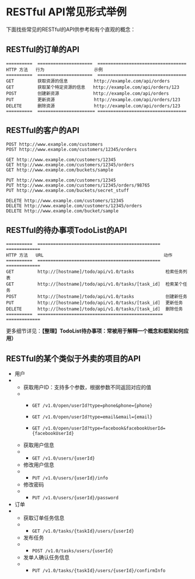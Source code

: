 # RESTful API常见形式举例

下面找些常见的RESTful的API供参考和有个直观的概念：

## RESTful的订单的API

```
==========  =====================  ==================================
HTTP 方法   行为                   示例
==========  =====================  ==================================
GET         获取资源的信息          http://example.com/api/orders
GET         获取某个特定资源的信息   http://example.com/api/orders/123
POST        创建新资源             http://example.com/api/orders
PUT         更新资源               http://example.com/api/orders/123
DELETE      删除资源               http://example.com/api/orders/123
==========  ====================== ==================================
```

## RESTful的客户的API

```
POST http://www.example.com/customers
POST http://www.example.com/customers/12345/orders

GET http://www.example.com/customers/12345
GET http://www.example.com/customers/12345/orders
GET http://www.example.com/buckets/sample

PUT http://www.example.com/customers/12345
PUT http://www.example.com/customers/12345/orders/98765
PUT http://www.example.com/buckets/secret_stuff

DELETE http://www.example.com/customers/12345
DELETE http://www.example.com/customers/12345/orders
DELETE http://www.example.com/bucket/sample
```

## RESTful的待办事项TodoList的API

```
==========  ===============================================  =============
HTTP 方法   URL                                              动作
==========  ===============================================  =============
GET         http://[hostname]/todo/api/v1.0/tasks            检索任务列表
GET         http://[hostname]/todo/api/v1.0/tasks/[task_id]  检索某个任务
POST        http://[hostname]/todo/api/v1.0/tasks            创建新任务
PUT         http://[hostname]/todo/api/v1.0/tasks/[task_id]  更新任务
DELETE      http://[hostname]/todo/api/v1.0/tasks/[task_id]  删除任务
==========  ================================================ =============
```

更多细节详见：**【整理】TodoList待办事项：常被用于解释一个概念和框架如何应用）**

## RESTful的某个类似于外卖的项目的API

* 用户
* * 获取用户ID：支持多个参数，根据参数不同返回对应的值
  * * `GET /v1.0/open/userId?type=phone&phone={phone}`
    * `GET /v1.0/open/userId?type=email&email={email}`

    * `GET /v1.0/open/userId?type=facebook&facebookUserId={facebookUserId}`
  * 获取用户信息
  * * `GET /v1.0/users/{userId}`
  * 修改用户信息
  * * `PUT /v1.0/users/{userId}/info`
  * 修改密码
  * * `PUT /v1.0/users/{userId}/password`
* 订单
* * 获取订单任务信息
  * * `GET /v1.0/tasks/{taskId}/users/{userId}`
  * 发布任务
  * * `POST /v1.0/tasks/users/{userId}`
  * 发单人确认任务信息
  * * `PUT /v1.0/tasks/{taskId}/users/{userId}/confirmInfo`



